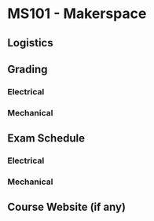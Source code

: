 # MS101 - Makerspace

## Logistics

## Grading

### Electrical

### Mechanical

## Exam Schedule

### Electrical

### Mechanical

## Course Website (if any)
